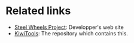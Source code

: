# Related links
* [Steel Wheels Project](https://gitlab.com/steewheels/project/-/blob/main/README.md): Developper's web site
* [KiwiTools](../README.md): The repository which contains this.

